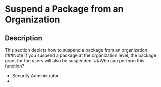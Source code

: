 # Suspend a Package from an Organization
## Description
This section depicts how to suspend a package from an organization.
###Note
If you suspend a package at the organization level, the package grant for the users will also be suspended.
##Who can perform this function?
* Security Administrator
* 

